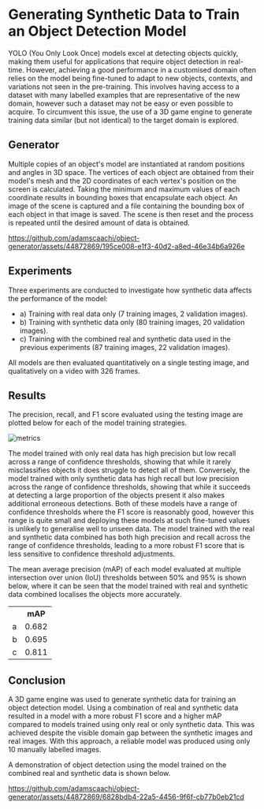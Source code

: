 # Generating Synthetic Data to Train an Object Detection Model

YOLO (You Only Look Once) models excel at detecting objects quickly, making them useful for applications that require object detection in real-time. However, achieving a good performance in a customised domain often relies on the model being fine-tuned to adapt to new objects, contexts, and variations not seen in the pre-training. This involves having access to a dataset with many labelled examples that are representative of the new domain, however such a dataset may not be easy or even possible to acquire. To circumvent this issue, the use of a 3D game engine to generate training data similar (but not identical) to the target domain is explored. 

## Generator

Multiple copies of an object's model are instantiated at random positions and angles in 3D space. The vertices of each object are obtained from their model's mesh and the 2D coordinates of each vertex's position on the screen is calculated. Taking the minimum and maximum values of each coordinate results in bounding boxes that encapsulate each object. An image of the scene is captured and a file containing the bounding box of each object in that image is saved. The scene is then reset and the process is repeated until the desired amount of data is obtained.

https://github.com/adamscaachi/object-generator/assets/44872869/195ce008-e1f3-40d2-a8ed-46e34b6a926e

## Experiments

Three experiments are conducted to investigate how synthetic data affects the performance of the model:
- a) Training with real data only (7 training images, 2 validation images).
- b) Training with synthetic data only (80 training images, 20 validation images).
- c) Training with the combined real and synthetic data used in the previous experiments (87 training images, 22 validation images).
  
All models are then evaluated quantitatively on a single testing image, and qualitatively on a video with 326 frames. 

## Results

The precision, recall, and F1 score evaluated using the testing image are plotted below for each of the model training strategies.

![metrics](https://github.com/user-attachments/assets/0f45c141-6b36-4142-a2d6-ac315a43ee0a)

The model trained with only real data has high precision but low recall across a range of confidence thresholds, showing that while it rarely misclassifies objects it does struggle to detect all of them. Conversely, the model trained with only synthetic data has high recall but low precision across the range of confidence thresholds, showing that while it succeeds at detecting a large proportion of the objects present it also makes additional erroneous detections. Both of these models have a range of confidence thresholds where the F1 score is reasonably good, however this range is quite small and deploying these models at such fine-tuned values is unlikely to generalise well to unseen data. The model trained with the real and synthetic data combined has both high precision and recall across the range of confidence thresholds, leading to a more robust F1 score that is less sensitive to confidence threshold adjustments.

The mean average precision (mAP) of each model evaluated at multiple intersection over union (IoU) thresholds between 50% and 95% is shown below, where it can be seen that the model trained with real and synthetic data combined localises the objects more accurately.

<table>
  <tr>
    <th></th>
    <th>mAP</th>
  </tr>
  <tr>
    <td>a</td>
    <td>0.682</td>
  </tr>
  <tr>
    <td>b</td>
    <td>0.695</td>
  </tr>
  <tr>
    <td>c</td>
    <td>0.811</td>
  </tr>
</table>

## Conclusion

A 3D game engine was used to generate synthetic data for training an object detection model. Using a combination of real and synthetic data resulted in a model with a more robust F1 score and a higher mAP compared to models trained using only real or only synthetic data. This was achieved despite the visible domain gap between the synthetic images and real images. With this approach, a reliable model was produced using only 10 manually labelled images. 

A demonstration of object detection using the model trained on the combined real and synthetic data is shown below.

https://github.com/adamscaachi/object-generator/assets/44872869/6828bdb4-22a5-4456-9f6f-cb77b0eb21cd
